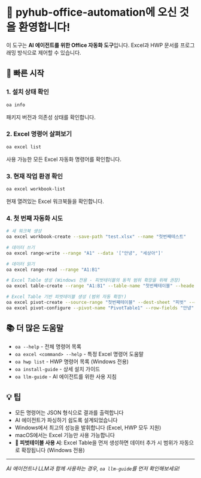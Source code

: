 # 🎉 pyhub-office-automation에 오신 것을 환영합니다!

이 도구는 **AI 에이전트를 위한 Office 자동화 도구**입니다.
Excel과 HWP 문서를 프로그래밍 방식으로 제어할 수 있습니다.

## 🚀 빠른 시작

### 1. 설치 상태 확인
```bash
oa info
```
패키지 버전과 의존성 상태를 확인합니다.

### 2. Excel 명령어 살펴보기
```bash
oa excel list
```
사용 가능한 모든 Excel 자동화 명령어를 확인합니다.

### 3. 현재 작업 환경 확인
```bash
oa excel workbook-list
```
현재 열려있는 Excel 워크북들을 확인합니다.

### 4. 첫 번째 자동화 시도
```bash
# 새 워크북 생성
oa excel workbook-create --save-path "test.xlsx" --name "첫번째테스트"

# 데이터 쓰기
oa excel range-write --range "A1" --data '["안녕", "세상아"]'

# 데이터 읽기
oa excel range-read --range "A1:B1"

# Excel Table 생성 (Windows 전용 - 피벗테이블의 동적 범위 확장을 위해 권장)
oa excel table-create --range "A1:B1" --table-name "첫번째테이블" --headers

# Excel Table 기반 피벗테이블 생성 (범위 자동 확장!)
oa excel pivot-create --source-range "첫번째테이블" --dest-sheet "피벗" --dest-range "F1"
oa excel pivot-configure --pivot-name "PivotTable1" --row-fields "안녕" --value-fields "세상아:Count"
```

## 📚 더 많은 도움말

- `oa --help` - 전체 명령어 목록
- `oa excel <command> --help` - 특정 Excel 명령어 도움말
- `oa hwp list` - HWP 명령어 목록 (Windows 전용)
- `oa install-guide` - 상세 설치 가이드
- `oa llm-guide` - AI 에이전트를 위한 사용 지침

## 💡 팁

- 모든 명령어는 JSON 형식으로 결과를 출력합니다
- AI 에이전트가 파싱하기 쉽도록 설계되었습니다
- Windows에서 최고의 성능을 발휘합니다 (Excel, HWP 모두 지원)
- macOS에서는 Excel 기능만 사용 가능합니다
- **🎯 피벗테이블 사용 시**: Excel Table을 먼저 생성하면 데이터 추가 시 범위가 자동으로 확장됩니다 (Windows 전용)

---
*AI 에이전트나 LLM과 함께 사용하는 경우, `oa llm-guide`를 먼저 확인해보세요!*
